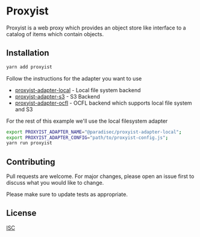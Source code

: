 # Proxyist

Proxyist is a web proxy which provides an object store like interface to a catalog of items which contain objects.

## Installation

```bash
yarn add proxyist
```

Follow the instructions for the adapter you want to use
- [proxyist-adapter-local](packages/proxyist-adapter-local) - Local file system backend
- [proxyist-adapter-s3](packages/proxyist-adapter-s3) - S3 Backend
- [proxyist-adapter-ocfl](packages/proxyist-adapter-ocfl) - OCFL backend which supports local file system and S3

For the rest of this example we'll use the local filesystem adapter

```bash
export PROXYIST_ADAPTER_NAME="@paradisec/proxyist-adapter-local";
export PROXYIST_ADAPTER_CONFIG="path/to/proxyist-config.js";
yarn run proxyist
```

## Contributing

Pull requests are welcome. For major changes, please open an issue first
to discuss what you would like to change.

Please make sure to update tests as appropriate.

## License

[ISC](https://choosealicense.com/licenses/isc/)
